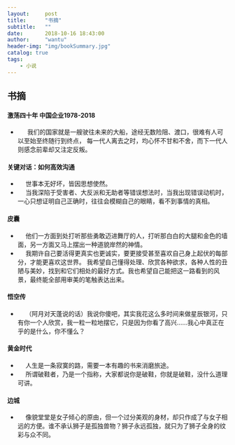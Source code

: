 ```yaml
---
layout:     post
title:      "书摘"
subtitle:   ""
date:       2018-10-16 18:43:00
author:     "wantu"
header-img: "img/bookSummary.jpg"
catalog: true
tags:
    - 小说
---
```


## 书摘

#### 激荡四十年 中国企业1978-2018
* &nbsp;&#8195; 我们的国家就是一艘驶往未来的大船，途经无数险阻、渡口，很难有人可以至始至终随行到终点，
每一代人离去之时，均心怀不甘和不舍，而下一代人则感念前辈却又注定反叛。

#### 关键对话：如何高效沟通
* &nbsp;&#8195;世事本无好坏，皆因思想使然。
* &nbsp;&#8195;当我深陷于受害者、大反派和无助者等错误想法时，当我出现错误动机时，一心只想证明自己正确时，往往会模糊自己的眼睛，看不到事情的真相。

#### 皮囊
* &nbsp;&#8195;他们一方面到处打听那些勇敢迈进舞厅的人，打听那白白的大腿和金色的墙面，另一方面又马上摆出一种道貌岸然的神情。
* &nbsp;&#8195;我期许自己要活得更真实也更诚实，要更接受甚至喜欢自己身上起伏的每部分，才能更喜欢这世界。
我希望自己懂得处理、欣赏各种欲求，各种人性的丑陋与美妙，找到和它们相处的最好方式。我也希望自己能把这一路看到的风景，最终能全部用审美的笔触表达出来。

#### 悟空传
* &nbsp;&#8195;（阿月对天蓬说的话）我说你傻吧，其实我花这么多时间来做星辰银河，只有你一个人欣赏，我一粒一粒地摆它，只是因为你看了高兴……我心中真正在乎的是什么，你不懂么？

#### 黄金时代
* &nbsp;&#8195;人生是一条寂寞的路，需要一本有趣的书来消磨旅途。
* &nbsp;&#8195;所谓破鞋者，乃是一个指称，大家都说你是破鞋，你就是破鞋，没什么道理可讲。

#### 边城
* &nbsp;&#8195;像貌堂堂是女子倾心的原由，但一个过分美观的身材，却只作成了与女子相远的方便。谁不承认狮子是孤独兽物？狮子永远孤独，就只为了狮子全身的纹彩与众不同。